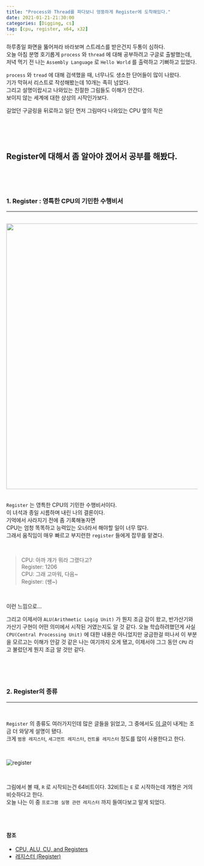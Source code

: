 ```yaml
---
title: "Process와 Thread를 파다보니 엉뚱하게 Register에 도착해있다."
date: 2021-01-21-21:30:00
categories: [Digging, cs]
tag: [cpu, register, x64, x32]
---
```


하루종일 화면을 뚫어져라 바라보며 스트레스를 받은건지 두통이 심하다.  
오늘 아침 분명 호기롭게 `process` 와 `thread` 에 대해 공부하려고 구글로 출발했는데,  
저녁 먹기 전 나는 `Assembly Language` 로 `Hello World` 를 출력하고 기뻐하고 있었다.

`process` 와 `tread` 에 대해 검색했을 때, 너무나도 생소한 단어들이 많이 나왔다.  
기가 막혀서 리스트로 작성해봤는데 10개는 족히 넘었다.  
그리고 설명이랍시고 나와있는 친절한 그림들도 이해가 안간다.  
보이지 않는 세계에 대한 상상의 시작인가보다.

길었던 구글링을 뒤로하고 일단 먼저 그림마다 나와있는 CPU 옆의 작은

<br>
<br>
<br>

## Register에 대해서 좀 알아야 겠어서 공부를 해봤다.

<br>
<br>
  <br>

### 1. Register : 영특한 CPU의 기민한 수행비서

---

<br>

  <img width="700" src="https://user-images.githubusercontent.com/70361152/105347347-1e336a80-5c2a-11eb-9e46-ceb751006f92.png">

<br>
<br>

`Register` 는 영특한 CPU의 기민한 수행비서이다.  
 이 녀석과 종일 시름하며 내린 나의 결론이다.  
 기억에서 사라지기 전에 좀 기록해놓자면  
 CPU는 엄청 똑똑하고 능력있는 오너라서 해야할 일이 너무 많다.  
 그래서 움직임이 매우 빠르고 부지런한 `register` 들에게 잡무를 맡겼다.

 <br>

> CPU: 아까 걔가 뭐라 그랬다고?  
> Register: 1206  
> CPU: 그래 고마워, 다음~  
> Register: (쌩~)

<br>

이런 느낌으로...

그리고 이제서야 `ALU(Arithmetic Logig Unit)` 가 뭔지 조금 감이 왔고, 반가산기와 가산기 구현이 어떤 의미에서 시작된 거였는지도 알 것 같다.
오늘 학습하려했던게 사실 `CPU(Central Processing Unit)` 에 대한 내용은 아니었지만 궁금한걸 떠나서 이 부분을 모르고는 이해가 안갈 것 같은 나는 여기까지 오게 됐고, 이제서야 그그 동안 `CPU` 라고 불렀던게 뭔지 조금 알 것만 같다.

<br> <br> <br>

### 2. Register의 종류

---

<br>

`Register` 의 종류도 여러가지인데 많은 글들을 읽었고, 그 중에서도 [이 글](https://m.blog.naver.com/PostView.nhn?blogId=s2kiess&logNo=220228581865&proxyReferer=https:%2F%2Fwww.google.com%2F)이 내게는 조금 더 와닿게 설명이 됐다.  
 크게 `범용 레지스터`, `세그먼트 레지스터`, `컨트롤 레지스터` 정도를 많이 사용한다고 한다.

  <br>

![register](https://mblogthumb-phinf.pstatic.net/20150103_151/s2kiess_1420264467316YWbNJ_PNG/2015-01-03_14-52-04.png?type=w2)

<br>

그림에서 볼 때, `R` 로 시작되는건 64비트이다. 32비트는 `E` 로 시작하는데 개형은 거의 비슷하다고 한다.  
오늘 나는 이 중 `프로그램 실행 관련 레지스터` 까지 들여다보고 말게 되었다.

<br>
<br>

#### 참조

- [CPU, ALU, CU, and Registers](https://irisxzy.wordpress.com/2016/10/01/cpu-alu-cu-and-registers/)
- [레지스터 (Register)](https://m.blog.naver.com/PostView.nhn?blogId=s2kiess&logNo=220228581865&proxyReferer=https:%2F%2Fwww.google.com%2F)
